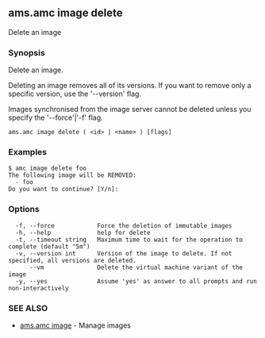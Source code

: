 ## ams.amc image delete

Delete an image

### Synopsis

Delete an image.

Deleting an image removes all of its versions. If you want to remove only a
specific version, use the '--version' flag.

Images synchronised from the image server cannot be deleted unless you specify
the '--force'|'-f' flag.


```
ams.amc image delete ( <id> | <name> ) [flags]
```

### Examples

```
$ amc image delete foo
The following image will be REMOVED:
  - foo
Do you want to continue? [Y/n]:

```

### Options

```
  -f, --force            Force the deletion of immutable images
  -h, --help             help for delete
  -t, --timeout string   Maximum time to wait for the operation to complete (default "5m")
  -v, --version int      Version of the image to delete. If not specified, all versions are deleted.
      --vm               Delete the virtual machine variant of the image
  -y, --yes              Assume 'yes' as answer to all prompts and run non-interactively
```

### SEE ALSO

* [ams.amc image](ams.amc_image.md)	 - Manage images

